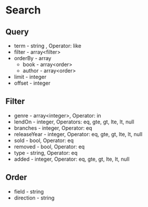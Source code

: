 # Search

## Query

- term - string , Operator: like
- filter - array\<filter\>
- orderBy - array
  - book - array\<order\>
  - author - array\<order\>
- limit - integer
- offset - integer

## Filter

- genre - array\<integer\>, Operator: in
- lendOn - integer, Operators: eq, gte, gt, lte, lt, null
- branches - integer, Operator: eq
- releaseYear - integer, Operator: eq, gte, gt, lte, lt, null
- sold - bool, Operator: eq
- removed - bool, Operator: eq
- type - string, Operator: eq
- added - integer, Operator: eq, gte, gt, lte, lt, null

## Order

- field - string
- direction - string
